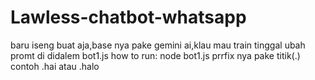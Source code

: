 # Lawless-chatbot-whatsapp
baru iseng buat aja,base nya pake gemini ai,klau mau train tinggal ubah promt di didalem bot1.js
how to run:
node bot1.js
prrfix nya pake titik(.) contoh .hai atau .halo

